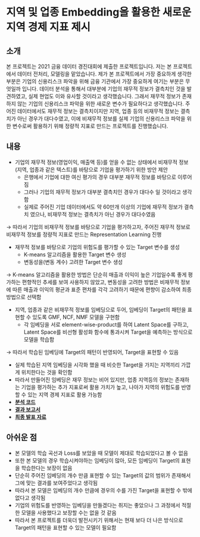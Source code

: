 # 지역 및 업종 Embedding을 활용한 새로운 지역 경제 지표 제시

## 소개
본 프로젝트는 2021 금융 데이터 경진대회에 제출한 프로젝트입니다. 
저는 본 프로젝트에서 데이터 전처리, 모델링을 맡았습니다. 
제가 본 프로젝트에서 가장 중요하게 생각한 부분은 기업의 신용리스크 파악을 위해 금융 기관에서 가장 중요하게 여기는 부분은 무엇일까 입니다. 
데이터 분석을 통해서 대부분에 기업의 재무적 정보가 결측치인 것을 발견하였고, 실제 현업도 이와 유사할 것이라고 생각했습니다. 
그래서 재무적 정보가 존재하지 않는 기업의 신용리스크 파악을 위한 새로운 변수가 필요하다고 생각했습니다. 
주어진 데이터에서도 재무적 정보는 결측치이지만 지역, 업종 등의 비재무적 정보는 결측치가 아닌 경우가 대다수였고, 이에 비재무적 정보를 실제 기업의 신용리스크 파악을 위한 변수로써 활용하기 위해 정량적 지표로 만드는 프로젝트를 진행했습니다.

## 내용
- 기업의 재무적 정보(영업이익, 매출액 등)를 얻을 수 없는 상태에서 비재무적 정보(지역, 업종과 같은 텍스트)를 바탕으로 기업을 평가하기 위한 방안 제안
    - 은행에서 기업에 대한 여신 평가의 경우 대부분 재무적 정보를 바탕으로 이루어짐
    - 그러나 기업의 재무적 정보가 대부분 결측치인 경우가 대다수 일 것이라고 생각함
    - 실제로 주어진 기업 데이터에서도 약 60만개 이상의 기업에 재무적 정보가 결측치 였으나, 비재무적 정보는 결측치가 아닌 경우가 대다수였음

→ 따라서 기업의 비재무적 정보를 바탕으로 기업을 평가하고자, 주어진 재무적 정보로 비재무적 정보를 정량적 지표로 만드는 Representation Learning 진행

- 재무적 정보를 바탕으로 기업의 위험도를 평가할 수 있는 Target 변수를 생성
    - K-means 알고리즘을 활용한 Target 변수 생성
    - 변동성을(변동 계수) 고려한 Target 변수 생성

→ K-means 알고리즘을 활용한 방법은 단순히 매출과 이익이 높은 기업일수록 좋게 평가하는 편향적인 추세를 보여 사용하지 않았고, 변동성을 고려한 방법은 비재무적 정보에 따른 매출과 이익의 평균과 표준 편차를 각각 고려하기 때문에 편향이 감소하여 최종 방법으로 선택함

- 지역, 업종과 같은 비재무적 정보를 임베딩으로 두어, 임베딩이 Target의 패턴을 표현할 수 있도록 GMF, NCF, NMF 모델을 구현함
    - 각 임베딩을 서로 element-wise-product를 하여 Latent Space를 구하고, Latent Space를 비선형 활성화 함수에 통과시켜 Target을 예측하는 방식으로 모델을 학습함

→ 따라서 학습된 임베딩에 Target의 패턴이 반영되어, Target을 표현할 수 있음 

- 실제 학습된 지역 임베딩을 시각화 했을 때 비슷한 Target을 가지는 지역끼리 가깝게 위치한다는 것을 확인함
- 따라서 만들어진 임베딩은 재무 정보는 비어 있지만, 업종 지역등의 정보는 존재하는 기업을 평가하는 추가 지표로써 활용 가치가 높고, 나아가 지역의 위험도를 반영할 수 있는 지역 경제 지표로 활용 가능함
- **[분석 코드](https://github.com/SeongBeomLEE/Project/blob/main/2021_findata/%EB%B6%84%EC%84%9D%EC%BD%94%EB%93%9C_%EB%B2%94%EB%82%B4%EB%A0%A4%EC%98%A8%EB%8B%A4.ipynb)**
- **[결과 보고서](https://github.com/SeongBeomLEE/Project/blob/main/2021_findata/%EA%B2%B0%EA%B3%BC%EB%B3%B4%EA%B3%A0%EC%84%9C_%EB%B2%94%EB%82%B4%EB%A0%A4%EC%98%A8%EB%8B%A4.pdf)**
- **[최종 발표 자료](https://github.com/SeongBeomLEE/Project/blob/main/2021_findata/%EB%B0%9C%ED%91%9C%EC%9E%90%EB%A3%8C_%EB%B2%94%EB%82%B4%EB%A0%A4%EC%98%A8%EB%8B%A4.pdf)**

## 아쉬운 점

- 본 모델의 학습 곡선과 Loss를 보았을 때 모델이 제대로 학습되었다고 볼 수 없음
- 또한 본 모델의 경우 학습시켜야하는 임베딩이 많아, 모든 임베딩이 Target의 표현을 학습한다는 보장이 없음
- 단순히 주어진 임베딩의 개수 만큼 표현할 수 있는 Target의 값의 범위가 존재해서 그에 맞는 결과를 보여주었다고 생각됨
- 따라서 본 모델은 임베딩의 개수 만큼에 경우의 수를 가진 Target을 표현할 수 밖에 없다고 생각됨
- 기업의 위험도를 반영하는 임베딩을 만들겠다는 취지는 좋았으나 그 과정에서 적절한 모델을 사용했다고 보장할 수는 없을 것 같음
- 따라서 본 프로젝트를 더욱더 발전시키기 위해서는 현재 보다 더 나은 방식으로 Target의 패턴을 표현할 수 있는 모델이 필요함